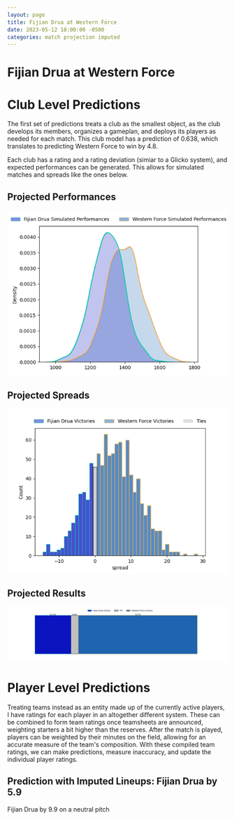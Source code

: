 ```yaml
---  
layout: page  
title: Fijian Drua at Western Force  
date: 2023-05-12 18:00:00 -0500  
categories: match projection imputed  
---
```

# Fijian Drua at Western Force

# Club Level Predictions


The first set of predictions treats a club as the smallest object, as the club develops its members, organizes a gameplan, and deploys its players as needed for each match. This club model has a prediction of 0.638, which translates to predicting Western Force to win by 4.8.

Each club has a rating and a rating deviation (simiar to a Glicko system), and expected performances can be generated. This allows for simulated matches and spreads like the ones below.
## Projected Performances


![Projected Performances](plots/performances_2023-05-12-WesternForce-FijianDrua.png)
## Projected Spreads


![Projected Spreads](plots/spreads_2023-05-12-WesternForce-FijianDrua.png)
## Projected Results


![Projected Results](plots/resultbar_2023-05-12-WesternForce-FijianDrua.png)
# Player Level Predictions


Treating teams instead as an entity made up of the currently active players, I have ratings for each player in an altogether different system. These can be combined to form team ratings once teamsheets are announced, weighting starters a bit higher than the reserves. After the match is played, players can be weighted by their minutes on the field, allowing for an accurate measure of the team's composition. With these compiled team ratings, we can make predictions, measure inaccuracy, and update the individual player ratings.
## Prediction with Imputed Lineups: Fijian Drua by 5.9


Fijian Drua by 9.9 on a neutral pitch

